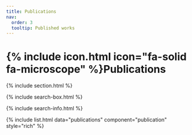 ```yaml
---
title: Publications
nav:
  order: 3
  tooltip: Published works
---
```


# {% include icon.html icon="fa-solid fa-microscope" %}Publications

<!-- Lorem ipsum dolor sit amet, consectetur adipiscing elit, sed do eiusmod tempor incididunt ut labore et dolore magna aliqua.
Ut enim ad minim veniam, quis nostrud exercitation ullamco laboris nisi ut aliquip ex ea commodo consequat. -->

{% include section.html %}

{% include search-box.html %}

{% include search-info.html %}

{% include list.html data="publications" component="publication" style="rich" %}
